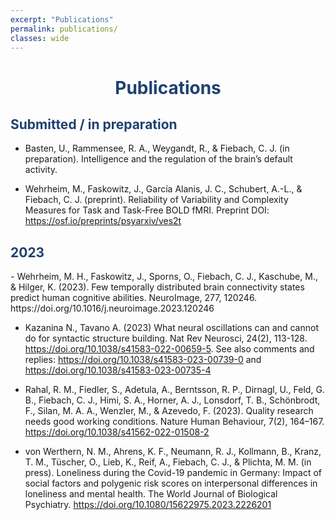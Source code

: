```yaml
---
excerpt: "Publications"
permalink: publications/
classes: wide
---
```

<style>
.centeralign {
  text-align: center;
  color:#1F416F;
  font-weight: bold;
}
.centeralign2 {
  color:#1F416F;
  font-weight: bold;
}
</style>
<h1 class="centeralign" >Publications </h1>

<h2 class="centeralign2"> Submitted / in preparation </h2>

- Basten, U., Rammensee, R. A., Weygandt, R., & Fiebach, C. J. (in preparation). Intelligence and the regulation of the brain’s default activity.

- Wehrheim, M., Faskowitz, J., García Alanis, J. C., Schubert, A.-L., & Fiebach, C. J. (preprint). Reliability of Variability and Complexity Measures for Task and Task-Free BOLD fMRI. Preprint DOI: https://osf.io/preprints/psyarxiv/ves2t
  
<h2 class="centeralign2"> 2023</h2>
- Wehrheim, M. H., Faskowitz, J., Sporns, O., Fiebach, C. J., Kaschube, M., & Hilger, K. (2023). Few temporally distributed brain connectivity states predict human cognitive abilities. NeuroImage, 277, 120246. https://doi.org/10.1016/j.neuroimage.2023.120246

- Kazanina N., Tavano A. (2023) What neural oscillations can and cannot do for syntactic structure building. Nat Rev Neurosci, 24(2), 113-128. https://doi.org/10.1038/s41583-022-00659-5. See also comments and replies: https://doi.org/10.1038/s41583-023-00739-0 and https://doi.org/10.1038/s41583-023-00735-4 

- Rahal, R. M., Fiedler, S., Adetula, A., Berntsson, R. P., Dirnagl, U., Feld, G. B., Fiebach, C. J., Himi, S. A., Horner, A. J., Lonsdorf, T. B., Schönbrodt, F., Silan, M. A. A., Wenzler, M., & Azevedo, F. (2023). Quality research needs good working conditions. Nature Human Behaviour, 7(2), 164–167. https://doi.org/10.1038/s41562-022-01508-2

- von Werthern, N. M., Ahrens, K. F., Neumann, R. J., Kollmann, B., Kranz, T. M., Tüscher, O., Lieb, K., Reif, A., Fiebach, C. J., & Plichta, M. M. (in press). Loneliness during the Covid-19 pandemic in Germany: Impact of social factors and polygenic risk scores on interpersonal differences in loneliness and mental health. The World Journal of Biological Psychiatry. https://doi.org/10.1080/15622975.2023.2226201 

